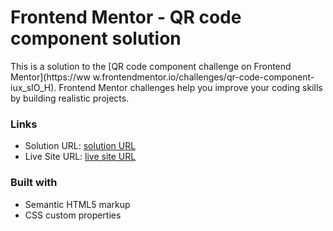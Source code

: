# Frontend Mentor - QR code component solution

This is a solution to the [QR code component challenge on Frontend Mentor](https://ww w.frontendmentor.io/challenges/qr-code-component-iux_sIO_H). Frontend Mentor challenges help you improve your coding skills by building realistic projects.

### Links

- Solution URL: [solution URL](https://github.com/medwasleti2/qr-code-component-main)
- Live Site URL: [live site URL]( https://medwasleti2.github.io/qr-code-component-main/)

### Built with

- Semantic HTML5 markup
- CSS custom properties
